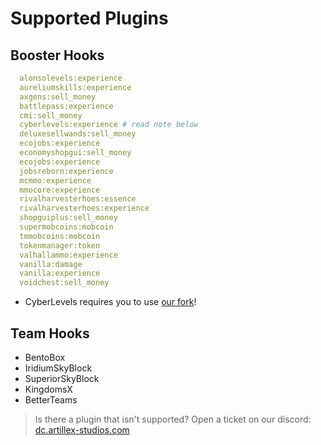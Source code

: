 # Supported Plugins

## Booster Hooks

```yaml
  alonsolevels:experience
  aureliumskills:experience
  axgens:sell_money
  battlepass:experience
  cmi:sell_money
  cyberlevels:experience # read note below
  deluxesellwands:sell_money
  ecojobs:experience
  economyshopgui:sell_money
  ecojobs:experience
  jobsreborn:experience
  mcmmo:experience
  mmocore:experience
  rivalharvesterhoes:essence
  rivalharvesterhoes:experience
  shopguiplus:sell_money
  supermobcoins:mobcoin
  tmmobcoins:mobcoin
  tokenmanager:token
  valhallammo:experience
  vanilla:damage
  vanilla:experience
  voidchest:sell_money
```
* CyberLevels requires you to use [our fork](https://github.com/BenceX100/CyberLevels-with-api/releases)!

## Team Hooks
* BentoBox
* IridiumSkyBlock
* SuperiorSkyBlock
* KingdomsX
* BetterTeams

> Is there a plugin that isn't supported? Open a ticket on our discord:
<font color="#1f67ff">[dc.artillex-studios.com](https://dc.artillex-studios.com/)</font>
